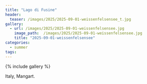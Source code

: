 ```yaml
---
title: "Lago di Fusine"
header:
  teaser: /images/2025/2025-09-01-weissenfelsensee_t.jpg
gallery:
  - url: /images/2025/2025-09-01-weissenfelsensee.jpg
    image_path:  /images/2025/2025-09-01-weissenfelsensee.jpg
    title: "2025-09-01-weissenfelsensee"
categories:
  - summer
tags:
---
```


{% include gallery %}

Italy, Mangart.

